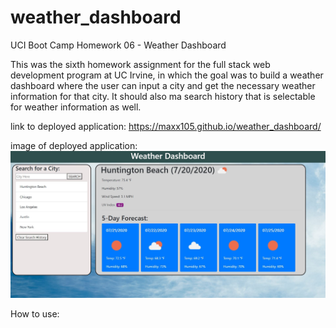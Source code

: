 # weather_dashboard
UCI Boot Camp Homework 06 - Weather Dashboard

This was the sixth homework assignment for the full stack web development program at UC Irvine, in which the goal was to build a weather dashboard where the user can input a city and get the necessary weather information for that city. It should also ma search history that is selectable for weather information as well. 

link to deployed application:
https://maxx105.github.io/weather_dashboard/

image of deployed application:
![deployed application](assets/deployed_app.JPG)

How to use: 
